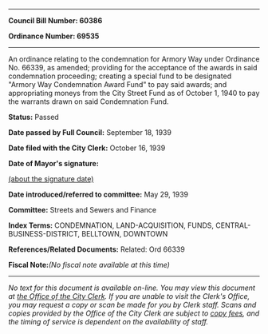 

********

**Council Bill Number: 60386**
   
**Ordinance Number: 69535**
********

 An ordinance relating to the condemnation for Armory Way under Ordinance No. 66339, as amended; providing for the acceptance of the awards in said condemnation proceeding; creating a special fund to be designated "Armory Way Condemnation Award Fund" to pay said awards; and appropriating moneys from the City Street Fund as of October 1, 1940 to pay the warrants drawn on said Condemnation Fund.

**Status:** Passed
   
**Date passed by Full Council:** September 18, 1939
   
**Date filed with the City Clerk:** October 16, 1939
   
**Date of Mayor's signature:**
   
[(about the signature date)](/~public/approvaldate.htm)
   
   
   
**Date introduced/referred to committee:** May 29, 1939
   
**Committee:** Streets and Sewers and Finance
   
   
**Index Terms:** CONDEMNATION, LAND-ACQUISITION, FUNDS, CENTRAL-BUSINESS-DISTRICT, BELLTOWN, DOWNTOWN

**References/Related Documents:** Related: Ord 66339

**Fiscal Note:**_(No fiscal note available at this time)_
********

_No text for this document is available on-line. You may view this document at [the Office of the City Clerk](http://www.seattle.gov/leg/clerk/contactUs.htm). If you are unable to visit the Clerk's Office, you may request a copy or scan be made for you by Clerk staff. Scans and copies provided by the Office of the City Clerk are subject to [copy fees](http://clerk.seattle.gov/~public/clerkfees.htm), and the timing of service is dependent on the availability of staff._

